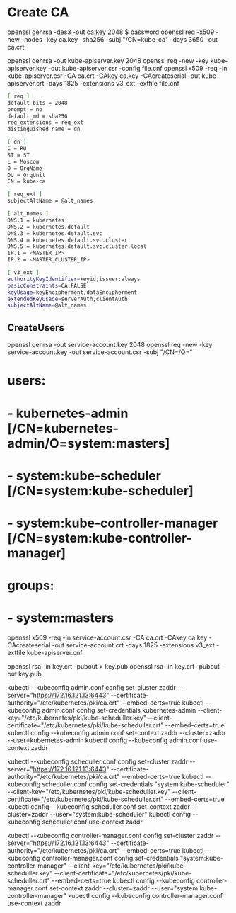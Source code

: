 # Create CA

openssl genrsa -des3 -out ca.key 2048
$ password
openssl req -x509 -new -nodes -key ca.key -sha256 -subj "/CN=kube-ca" -days 3650 -out ca.crt

openssl genrsa -out kube-apiserver.key 2048
openssl req -new -key kube-apiserver.key -out kube-apiserver.csr -config file.cnf
openssl x509 -req -in kube-apiserver.csr -CA ca.crt -CAkey ca.key -CAcreateserial -out kube-apiserver.crt -days 1825 -extensions v3_ext -extfile file.cnf

```bash
[ req ]
default_bits = 2048
prompt = no
default_md = sha256
req_extensions = req_ext
distinguished_name = dn

[ dn ]
C = RU
ST = ST
L = Moscow
O = OrgName
OU = OrgUnit
CN = kube-ca

[ req_ext ]
subjectAltName = @alt_names

[ alt_names ]
DNS.1 = kubernetes
DNS.2 = kubernetes.default
DNS.3 = kubernetes.default.svc
DNS.4 = kubernetes.default.svc.cluster
DNS.5 = kubernetes.default.svc.cluster.local
IP.1 = <MASTER_IP>
IP.2 = <MASTER_CLUSTER_IP>

[ v3_ext ]
authorityKeyIdentifier=keyid,issuer:always
basicConstraints=CA:FALSE
keyUsage=keyEncipherment,dataEncipherment
extendedKeyUsage=serverAuth,clientAuth
subjectAltName=@alt_names
```

## CreateUsers

openssl genrsa -out service-account.key 2048
openssl req -new -key service-account.key -out service-account.csr -subj "/CN=<user-name>/O=<user-group>"
# users:
# - kubernetes-admin [/CN=kubernetes-admin/O=system:masters]
# - system:kube-scheduler [/CN=system:kube-scheduler]
# - system:kube-controller-manager [/CN=system:kube-controller-manager]
# groups:
# - system:masters

openssl x509 -req -in service-account.csr -CA ca.crt -CAkey ca.key -CAcreateserial -out service-account.crt -days 1825 -extensions v3_ext -extfile kube-apiserver.cnf

openssl rsa -in key.crt -pubout > key.pub
openssl rsa -in key.crt -pubout -out key.pub

kubectl --kubeconfig admin.conf config set-cluster zaddr --server="https://172.16.121.13:6443" --certificate-authority="/etc/kubernetes/pki/ca.crt" --embed-certs=true
kubectl --kubeconfig admin.conf config set-credentials kubernetes-admin --client-key="/etc/kubernetes/pki/kube-scheduller.key" --client-certificate="/etc/kubernetes/pki/kube-scheduller.crt" --embed-certs=true
kubectl config --kubeconfig admin.conf set-context zaddr --cluster=zaddr --user=kubernetes-admin
kubectl config --kubeconfig admin.conf use-context zaddr

kubectl --kubeconfig scheduller.conf config set-cluster zaddr --server="https://172.16.121.13:6443" --certificate-authority="/etc/kubernetes/pki/ca.crt" --embed-certs=true
kubectl --kubeconfig scheduller.conf config set-credentials "system:kube-scheduler" --client-key="/etc/kubernetes/pki/kube-scheduller.key" --client-certificate="/etc/kubernetes/pki/kube-scheduller.crt" --embed-certs=true
kubectl config --kubeconfig scheduller.conf set-context zaddr --cluster=zaddr --user="system:kube-scheduler"
kubectl config --kubeconfig scheduller.conf use-context zaddr

kubectl --kubeconfig controller-manager.conf config set-cluster zaddr --server="https://172.16.121.13:6443" --certificate-authority="/etc/kubernetes/pki/ca.crt" --embed-certs=true
kubectl --kubeconfig controller-manager.conf config set-credentials "system:kube-controller-manager" --client-key="/etc/kubernetes/pki/kube-scheduller.key" --client-certificate="/etc/kubernetes/pki/kube-scheduller.crt" --embed-certs=true
kubectl config --kubeconfig controller-manager.conf set-context zaddr --cluster=zaddr --user="system:kube-controller-manager"
kubectl config --kubeconfig controller-manager.conf use-context zaddr
